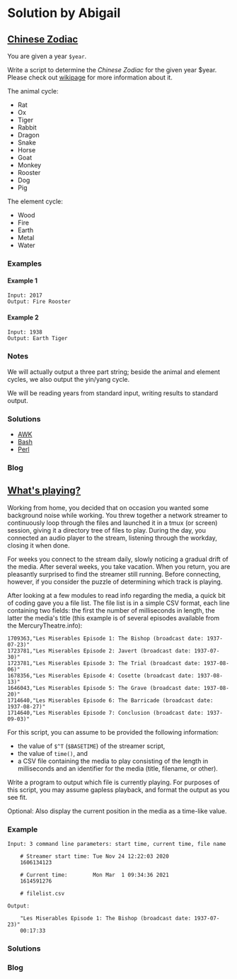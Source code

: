 # Solution by Abigail
## [Chinese Zodiac](https://perlweeklychallenge.org/blog/perl-weekly-challenge-103/#TASK1)

You are given a year `$year`.

Write a script to determine the *Chinese Zodiac* for the given year
$year. Please check out [wikipage](https://en.wikipedia.org/wiki/Chinese_zodiac)
for more information about it.

The animal cycle:
* Rat
* Ox
* Tiger
* Rabbit
* Dragon
* Snake
* Horse
* Goat
* Monkey
* Rooster
* Dog
* Pig

The element cycle:
* Wood
* Fire
* Earth
* Metal
* Water

### Examples
#### Example 1
~~~~
Input: 2017
Output: Fire Rooster
~~~~

#### Example 2
~~~~
Input: 1938
Output: Earth Tiger
~~~~

### Notes
We will actually output a three part string; beside the animal and element
cycles, we also output the yin/yang cycle.

We will be reading years from standard input, writing results to standard
output.

### Solutions
* [AWK](awk/ch-1.awk)
* [Bash](bash/ch-1.sh)
* [Perl](perl/ch-1.pl)

### Blog


## [What's playing?](https://perlweeklychallenge.org/blog/perl-weekly-challenge-103/#TASK2)
Working from home, you decided that on occasion you wanted some
background noise while working. You threw together a network streamer
to continuously loop through the files and launched it in a tmux
(or screen) session, giving it a directory tree of files to play.
During the day, you connected an audio player to the stream, listening
through the workday, closing it when done.

For weeks you connect to the stream daily, slowly noticing a gradual
drift of the media. After several weeks, you take vacation. When
you return, you are pleasantly surprised to find the streamer still
running. Before connecting, however, if you consider the puzzle of
determining which track is playing.

After looking at a few modules to read info regarding the media, a
quick bit of coding gave you a file list. The file list is in a
simple CSV format, each line containing two fields: the first the
number of milliseconds in length, the latter the media's title (this
example is of several episodes available from the MercuryTheatre.info):

~~~~
1709363,"Les Miserables Episode 1: The Bishop (broadcast date: 1937-07-23)"
1723781,"Les Miserables Episode 2: Javert (broadcast date: 1937-07-30)"
1723781,"Les Miserables Episode 3: The Trial (broadcast date: 1937-08-06)"
1678356,"Les Miserables Episode 4: Cosette (broadcast date: 1937-08-13)"
1646043,"Les Miserables Episode 5: The Grave (broadcast date: 1937-08-20)"
1714640,"Les Miserables Episode 6: The Barricade (broadcast date: 1937-08-27)"
1714640,"Les Miserables Episode 7: Conclusion (broadcast date: 1937-09-03)"
~~~~

For this script, you can assume to be provided the following information:
* the value of `$^T` (`$BASETIME`) of the streamer script,
* the value of `time()`, and
* a CSV file containing the media to play consisting of the length in
  milliseconds and an identifier for the media (title, filename, or other).

Write a program to output which file is currently playing. For
purposes of this script, you may assume gapless playback, and format
the output as you see fit.

Optional: Also display the current position in the media as a time-like value.

### Example
~~~~
Input: 3 command line parameters: start time, current time, file name

    # Streamer start time: Tue Nov 24 12:22:03 2020
    1606134123

    # Current time:        Mon Mar  1 09:34:36 2021
    1614591276

    # filelist.csv

Output:

    "Les Miserables Episode 1: The Bishop (broadcast date: 1937-07-23)"
    00:17:33
~~~~

### Solutions

### Blog
